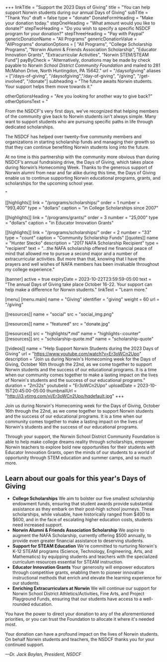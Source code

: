 +++
linkTitle           = "Support the 2023 Days of Giving"
title               = "You can help support Norwin students during our annual Days of Giving"
subTitle            = "Thank You"
draft               = false
type                = "donate"
DonateFormHeading   = "Make your donation today."
stepOneHeading      = "What amount would you like to donate?"
stepTwoHeading      = "Do you wish to specify a specific NSDCF program for your donation?"
stepThreeHeading    = "Pay with Paypal"
genericDonationName = "All Programs"
genericDonationValue = "AllPrograms"
donationOptions = [
  "All Programs",
  "College Scholarship Programs",
  "Norwin Alumni & Friends Association Scholarship",
  "Educator Innovation Grants",
  "Extracurricular Activities",
  "Norwin STEM/STEAM Fund"]
payByCheck = "Alternatively, donations may be made by check payable to *Norwin School District Community Foundation* and mailed to 281 McMahon Drive, North Huntingdon, PA 15642."
url = "/daysofgiving"
aliases = ["/days-of-giving", "/daysofgiving","/day-of-giving", "/giving", "/get-involved", "/donate"]
subheading = "The future awaits Norwin students. Your support helps them move towards it."

otherOptionsHeading = "Are you looking for another way to give back?"
otherOptionsText = "<p>From the NSDCF's very first days, we've recognized that helping members of the community give back to Norwin students isn't always simple. Many want to support students who are pursuing specific paths in life through dedicated scholarships.</p><p>The NSDCF has helped over twenty-five community members and organizations in starting scholarship funds and managing their growth so that they can continue benefiting Norwin students long into the future.</p><p>At no time is this partnership with the community more obvious than during NSDCF’s annual fundraising drive, the Days of Giving, which takes place during Norwin’s Homecoming Week. Thanks to the generous support of Norwin alumni from near and far alike during this time, the Days of Giving enable us to continue supporting Norwin educational programs, grants, and scholarships for the upcoming school year.</p>"

[[highlights]]
  link    = "/programs/scholarships/"
  order   = 1
  number  = "993,400"
  type    = "dollars"
  caption = "in College Scholarships since 2007"

[[highlights]]
  link    = "/programs/grants/"
  order   = 3
  number  = "25,000"
  type    = "dollars"
  caption = "in Educator Innovation Grants"

[[highlights]]
  link   = "/programs/scholarships/"
  order  = 2
  number = "33"
  type   = "count"
  caption = "Community Scholarship Funds"
[[quotes]]
  name = "Hunter Stecko"
  description = "2017 NAFA Scholarship Recipient"
  type = "recipient"
  text = "...the NAFA scholarship offered me financial peace of mind that allowed me to pursue a second major and a number of extracurricular activities. But more than that, knowing that I have the prayers and well wishes of NAFA members has been invaluable throughout my college experience."

[banner]
 active     = true
 expiryDate = 2023-10-22T23:59:59-05:00
 text       = "The annual Days of Giving take place October 16-22. Your support can help make a difference for Norwin students."
 linkText   = "Learn more."

[menu]
  [menu.main]
    name        = "Giving"
    identifier  = "giving"
    weight      = 60
    url         = "/giving"

[[resources]]
  name = "social"
  src  = "social_img.png"

[[resources]]
  name = "featured"
  src  = "donate.jpg"

[[resources]]
  src  = "highlights/*.md"
  name = "highlights-:counter"
[[resources]]
  src  = "scholarship-quote.md"
  name = "scholarship-quote"

[[videos]]
  name = "Help Support Norwin Students during the 2023 Days of Giving"
  url  = "https://www.youtube.com/watch?v=Er3oWCn2Upo"
  description = "Join us during Norwin's Homecoming week for the Days of Giving, October 16th through the 22nd, as we come together to support Norwin students and the success of our educational programs. It is a time when our community comes together to make a lasting impact on the lives of Norwin's students and the success of our educational programs."
  duration = "2m32s"
  youtubeId = "Er3oWCn2Upo"
  uploadDate = 2023-10-15T20:45:00-05:00
  thumbnailUrl = "http://i3.ytimg.com/vi/Er3oWCn2Upo/hqdefault.jpg"
+++

Join us during Norwin's Homecoming week for the Days of Giving, October 16th through the 22nd, as we come together to support Norwin students and the success of our educational programs. It is a time when our community comes together to make a lasting impact on the lives of Norwin's students and the success of our educational programs.

Through your support, the Norwin School District Community Foundation is able to help make college dreams reality through scholarships, empower Norwin teachers to explore bold new opportunities for their students with Educator Innovation Grants, open the minds of our students to a world of opportunity through STEM education and summer camps, and so much more.

## Learn about our goals for this year's Days of Giving

* **College Scholarships** We aim to bolster our five smallest scholarship endowment funds, ensuring that student awards provide substantial assistance as they embark on their post-high school journeys. These scholarships, while valuable, have historically ranged from $400 to $600, and in the face of escalating higher education costs, students need increased support. 
* **Norwin Alumni & Friends Association Scholarship** We aspire to augment the NAFA Scholarship, currently offering $500 annually, to provide even greater financial assistance to deserving students.
* **Support for STEAM Education** We're committed to nurturing Norwin's K-12 STEAM programs (Science, Technology, Engineering, Arts, and Mathematics) by equipping students and teachers with the specialized curriculum resources essential for STEAM instruction.
* **Educator Innovation Grants** Your generosity will empower educators through competitive grants, enabling them to pioneer innovative instructional methods that enrich and elevate the learning experience for our students.
* **Enriching Extracurriculars at Norwin** We will continue our support for Norwin School District Athletics/Activities, Fine Arts, and Project Playground Funds, ensuring that our students have access to a well-rounded education.

You have the power to direct your donation to any of the aforementioned priorities, or you can trust the Foundation to allocate it where it's needed most.

Your donation can have a profound impact on the lives of Norwin students. On behalf Norwin students and teachers, the NSDCF thanks you for your continued support.

*&mdash;Dr. Jack Boylan, President, NSDCF*
